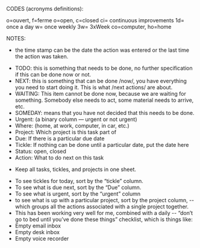 CODES (acronyms definitions):

o=ouvert, f=ferme
o=open, c=closed
ci= continuous improvements
1d= once a day
w= once weekly
3w= 3xWeek
co=computer, ho=home

NOTES: 

* the time stamp can be the date the action was entered or the last time the action was taken.
- TODO: this is something that needs to be done, no further specification if this can be done now or not.
- NEXT: this is something that can be done /now/, you have everything you need to start doing it.  This is what /next actions/ are about.
- WAITING: This item cannot be done now, because we are waiting for something.  Somebody else needs to act, some material needs to arrive, etc.
- SOMEDAY: means that you have not decided that this needs to be done.
- Urgent: (a binary column — urgent or not urgent)
- Where: (home, at work, computer, in car, etc.)
- Project: Which project is this task part of 
- Due: If there is a particular due date
- Tickle: If nothing can be done until a particular date, put the date here
- Status: open, closed
- Action: What to do next on this task

* Keep all tasks, tickles, and projects in one sheet. 
- To see tickles for today,  sort by the “tickle” column. 
- To see what is due next, sort by the “Due” column. 
- To see what is urgent, sort by the “urgent” column
- to see what is up with a particular project, sort by the project column, 
-- which groups all the actions associated with a single project together.
- This has been working very well for me, combined with a daily 
-- “don’t go to bed until you’ve done these things” checklist, which is things like:
- Empty email inbox
- Empty desk inbox
- Empty voice recorder
